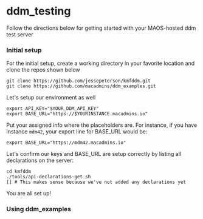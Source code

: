 # ddm_testing
Follow the directions below for getting started with your MAOS-hosted ddm test server

### Initial setup
For the initial setup, create a working directory in your favorite location and clone the repos shown below

```
git clone https://github.com/jessepeterson/kmfddm.git
git clone https://github.com/macadmins/ddm_examples.git
```

Let's setup our environment as well
```
export API_KEY="$YOUR_DDM_API_KEY"
export BASE_URL="https://$YOURINSTANCE.macadmins.io"
```
Put your assigned info where the placeholders are. For instance, if you have instance `mdm42`, your export line for BASE_URL would be:
```
export BASE_URL="https://mdm42.macadmins.io"
```
Let's confirm our keys and BASE_URL are setup correctly by listing all declarations on the server:
```
cd kmfddm
./tools/api-declarations-get.sh
[] # This makes sense because we've not added any declarations yet
```
You are all set up!

### Using ddm_examples
